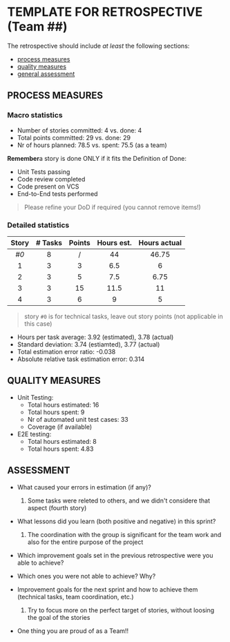 # TEMPLATE FOR RETROSPECTIVE (Team ##)

The retrospective should include _at least_ the following
sections:

- [process measures](#process-measures)
- [quality measures](#quality-measures)
- [general assessment](#assessment)

## PROCESS MEASURES

### Macro statistics

- Number of stories committed: 4 vs. done: 4
- Total points committed: 29 vs. done: 29
- Nr of hours planned: 78.5 vs. spent: 75.5 (as a team)

**Remember**a story is done ONLY if it fits the Definition of Done:

- Unit Tests passing
- Code review completed
- Code present on VCS
- End-to-End tests performed

> Please refine your DoD if required (you cannot remove items!)

### Detailed statistics

| Story | # Tasks | Points | Hours est. | Hours actual |
| :---: | :-----: | :----: | :--------: | :----------: |
| _#0_  |    8    |   /    |     44     |    46.75     |
|   1   |    3    |   3    |     6.5   |        6      |
|   2   |    3    |   5    |     7.5      |        6.75      |
|   3   |    3    |   15   |       11.5     |          11    |
|   4   |    3    |   6    |         9   |         5     |

> story `#0` is for technical tasks, leave out story points (not applicable in this case)

- Hours per task average: 3.92 (estimated), 3.78 (actual)
- Standard deviation: 3.74 (estiamted), 3.77 (actual)
- Total estimation error ratio: -0.038 
- Absolute relative task estimation error: 0.314

## QUALITY MEASURES

- Unit Testing:
  - Total hours estimated: 16
  - Total hours spent: 9
  - Nr of automated unit test cases: 33
  - Coverage (if available)
- E2E testing:
  - Total hours estimated: 8
  - Total hours spent: 4.83

## ASSESSMENT

- What caused your errors in estimation (if any)?
  1. Some tasks were releted to others, and we didn't considere that aspect (fourth story)

- What lessons did you learn (both positive and negative) in this sprint?
  1. The coordination with the group is significant for the team work and also for the entire purpose of the project


- Which improvement goals set in the previous retrospective were you able to achieve?
- Which ones you were not able to achieve? Why?

- Improvement goals for the next sprint and how to achieve them (technical tasks, team coordination, etc.)
  1. Try to focus more on the perfect target of stories, without loosing the goal of the stories

- One thing you are proud of as a Team!!

